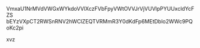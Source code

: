 VmxaU1NrMVdVWGxWYkdoVVlXczFVbFpyVWtOVVJrVjVUVlpPYUUxcldYcFZS
bEYzVXpCT2RWSnRNV2hWClZEQTVRMmR3Y0dKdFp6MEtDblo2WWc9PQoKc2pi

xvz
